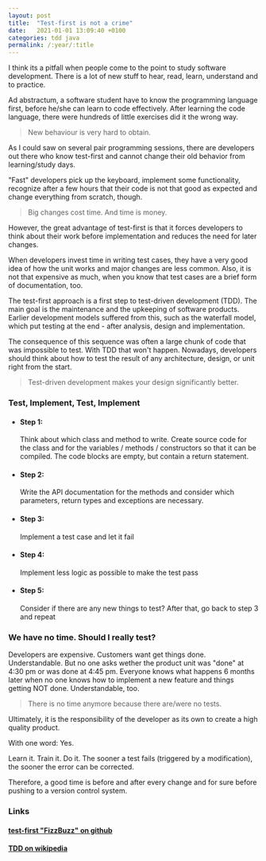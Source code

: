 ```yaml
---
layout: post
title:  "Test-first is not a crime"
date:   2021-01-01 13:09:40 +0100
categories: tdd java
permalink: /:year/:title
---
```

I think its a pitfall when people come to the point to 
study software development.
There is a lot of new stuff to hear, read, learn, understand
and to practice.

Ad abstractum, a software student have to know the programming language first,
before he/she can learn to code effectively. After learning the code language, 
there were hundreds of little exercises did it the wrong way.

>New behaviour is very hard to obtain.

As I could saw on several pair programming sessions, there are developers
out there who know test-first and cannot change their old behavior from 
learning/study days.

"Fast" developers pick up the keyboard, implement some functionality, 
recognize after a few hours that their code is not that good as expected
and change everything from scratch, though.

>Big changes cost time. And time is money.

However, the great advantage of test-first is that it forces 
developers to think about their work before implementation and reduces the need
for later changes.

When developers invest time in writing test cases, 
they have a very good idea of how the unit works and major changes are less common.
Also, it is not that expensive as much, when you know that test cases are a 
brief form of documentation, too.

The test-first approach is a first step to test-driven development (TDD). 
The main goal is the maintenance and the upkeeping of software products. 
Earlier development models suffered from this, such as the waterfall 
model, which put testing at the end - after analysis, design and implementation. 

The consequence of this sequence was often a large chunk of code that was impossible 
to test. With TDD that won't happen. Nowadays, developers should 
think about how to test the result of any architecture, design, or unit right 
from the start.

>Test-driven development makes your design significantly better.


### Test, Implement, Test, Implement

* #### Step 1: 
  
  Think about which class and method to write. 
  Create source code for the class and for the variables / methods / constructors so 
  that it can be compiled. The code blocks are empty, but contain a return statement.
  
* #### Step 2:
  
  Write the API documentation for the methods 
  and consider which parameters, return types and exceptions are necessary.
  
* #### Step 3:

  Implement a test case and let it fail

* #### Step 4:

  Implement less logic as possible to make the test pass

* #### Step 5:

  Consider if there are any new things to test? After that, 
  go back to step 3 and repeat


### We have no time. Should I really test?

Developers are expensive. Customers want get things done. Understandable.
But no one asks wether the product unit was "done" at 4:30 pm or was 
done at 4:45 pm. 
Everyone knows what happens 6 months 
later when no one knows how to implement 
a new feature and things 
getting NOT done. Understandable, too.

>There is no time anymore because there are/were no tests.

Ultimately, it is the responsibility of the developer as its own
to create a high quality product.

With one word: Yes.

Learn it. Train it. Do it.
The sooner a test fails (triggered by a modification),
the sooner the error can be corrected.

Therefore, a good time is before and after every change and for sure
before pushing to a version control system.


### Links

#### [test-first "FizzBuzz" on github](https://github.com/redseacomputing/FizzBuzz)
#### [TDD on wikipedia](https://en.wikipedia.org/wiki/Test-driven_development)